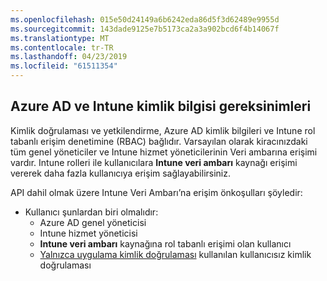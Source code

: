 ```yaml
---
ms.openlocfilehash: 015e50d24149a6b6242eda86d5f3d62489e9955d
ms.sourcegitcommit: 143dade9125e7b5173ca2a3a902bcd6f4b14067f
ms.translationtype: MT
ms.contentlocale: tr-TR
ms.lasthandoff: 04/23/2019
ms.locfileid: "61511354"
---
```

<!-- This include is part of the Intune Data Warehouse documentation. -->

## <a name="azure-ad-and-intune-credential-requirements"></a>Azure AD ve Intune kimlik bilgisi gereksinimleri

Kimlik doğrulaması ve yetkilendirme, Azure AD kimlik bilgileri ve Intune rol tabanlı erişim denetimine (RBAC) bağlıdır. Varsayılan olarak kiracınızdaki tüm genel yöneticiler ve Intune hizmet yöneticilerinin Veri ambarına erişimi vardır. Intune rolleri ile kullanıcılara **Intune veri ambarı** kaynağı erişimi vererek daha fazla kullanıcıya erişim sağlayabilirsiniz.

API dahil olmak üzere Intune Veri Ambarı’na erişim önkoşulları şöyledir:

  -  Kullanıcı şunlardan biri olmalıdır:
      -  Azure AD genel yöneticisi
      -  Intune hizmet yöneticisi
      -  **Intune veri ambarı** kaynağına rol tabanlı erişimi olan kullanıcı
      -  [Yalnızca uygulama kimlik doğrulaması](../data-warehouse-app-only-auth.md) kullanılan kullanıcısız kimlik doğrulaması 
